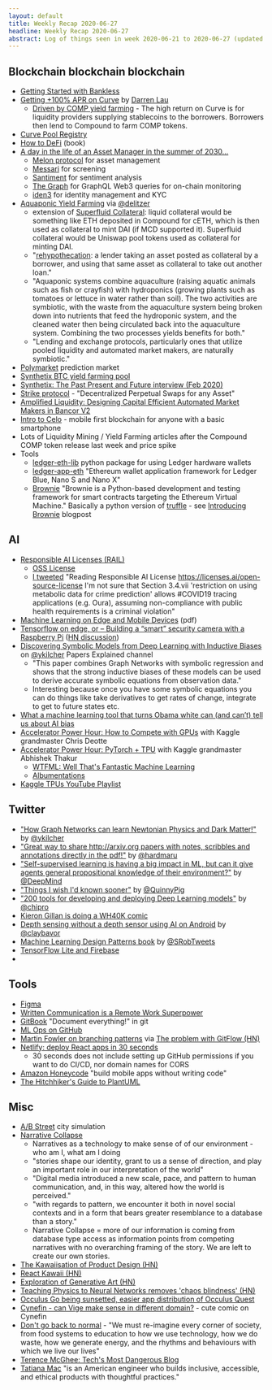 ```yaml
---
layout: default
title: Weekly Recap 2020-06-27
headline: Weekly Recap 2020-06-27
abstract: Log of things seen in week 2020-06-21 to 2020-06-27 (updated mid week)
---
```


## Blockchain blockchain blockchain
* [Getting Started with Bankless](https://bankless.substack.com/p/-guide-1-starting-with-bankless)
* [Getting +100% APR on Curve](https://twitter.com/Darrenlautf/status/1274182004733403139) by [Darren Lau](https://twitter.com/Darrenlautf)
  * [Driven by COMP yield farming](https://twitter.com/Darrenlautf/status/1274411995345719296) - The high return on
    Curve is for liquidity providers supplying stablecoins to the borrowers. Borrowers then lend to Compound to farm COMP tokens.  
* [Curve Pool Registry](https://github.com/curvefi/curve-pool-registry/blob/b17/doc/notebook/playbook.ipynb)
* [How to DeFi](https://landing.coingecko.com/how-to-defi/) (book)
* [A day in the life of an Asset Manager in the summer of 2030…](https://medium.com/melonprotocol/a-day-in-the-life-of-an-asset-manager-in-the-summer-of-2030-4f18009a5020)
  * [Melon protocol](https://melonprotocol.com/) for asset management
  * [Messari](https://messari.io/) for screening
  * [Santiment](https://santiment.net/) for sentiment analysis
  * [The Graph](https://thegraph.com/) for GraphQL Web3 queries for on-chain monitoring
  * [iden3](https://iden3.io/) for identity management and KYC
* [Aquaponic Yield Farming](https://bankless.substack.com/p/aquaponic-yield-farming) via [@delitzer](https://twitter.com/delitzer/status/1275843818202394630)
  * extension of [Superfluid Collateral](https://tokeneconomy.co/superfluid-collateral-in-open-finance-8c3db15efac): liquid collateral would be something like ETH deposited in Compound for cETH, which is then used as collateral to mint DAI (if MCD supported it).  Superfluid collateral would be Uniswap pool tokens used as collateral for minting DAI.
  * "[rehypothecation](https://www.investopedia.com/terms/r/rehypothecation.asp): a lender taking an asset posted as collateral by a borrower, and using that same asset as collateral to take out another loan."
  * "Aquaponic systems combine aquaculture (raising aquatic animals such as fish or crayfish) with hydroponics (growing plants such as tomatoes or lettuce in water rather than soil). The two activities are symbiotic, with the waste from the aquaculture system being broken down into nutrients that feed the hydroponic system, and the cleaned water then being circulated back into the aquaculture system. Combining the two processes yields benefits for both."
  * "Lending and exchange protocols, particularly ones that utilize pooled liquidity and automated market makers, are naturally symbiotic."
* [Polymarket](https://www.poly.market/discover) prediction market
* [Synthetix BTC yield farming pool](https://blog.synthetix.io/btc-yield-farming-pool/)
* [Synthetix: The Past Present and Future interview (Feb 2020)](https://blog.synthetix.io/nocturnalsheet-interview-kain/)
* [Strike protocol](https://medium.com/@strikeprotocol/monthly-update-may-2020-9c3bc698f161) - "Decentralized Perpetual Swaps for any Asset"
* [Amplified Liquidity: Designing Capital Efficient Automated Market Makers in Bancor V2](https://blog.bancor.network/amplified-liquidity-designing-capital-efficient-automated-market-makers-in-bancor-v2-3cec8891c3a1)
* [Intro to Celo](https://medium.com/celoorg/an-introductory-guide-to-celo-b185c62d3067) - mobile first blockchain for anyone with a basic smartphone
* Lots of Liquidity Mining / Yield Farming articles after the Compound COMP token release last week and price spike
* Tools
  * [ledger-eth-lib](https://github.com/mikeshultz/ledger-eth-lib) python package for using Ledger hardware wallets
  * [ledger-app-eth](https://github.com/LedgerHQ/app-ethereum) "Ethereum wallet application framework for Ledger Blue, Nano S and Nano X"
  * [Brownie](https://eth-brownie.readthedocs.io/en/stable/index.html) "Brownie is a Python-based development and testing framework for smart contracts targeting the Ethereum Virtual Machine."  Basically a python version of [truffle](https://www.trufflesuite.com/) - see [Introducing Brownie](https://medium.com/@iamdefinitelyahuman/introducing-brownie-a763859409ca) blogpost

## AI
* [Responsible AI Licenses (RAIL)](https://www.licenses.ai/ai-licenses/)
  * [OSS License](https://www.licenses.ai/open-source-license)
  * [I tweeted](https://twitter.com/mattmcd/status/1274636736950349824) "Reading Responsible AI License https://licenses.ai/open-source-license I'm not sure that Section 3.4.vii 'restriction on using  metabolic data for crime prediction' allows #COVID19 tracing applications (e.g. Oura),  assuming non-compliance with public health requirements is a criminal violation"
* [Machine Learning on Edge and Mobile Devices](https://qconsf.com/system/files/presentation-slides/daniel_situnayake_-_tensorflow_lite_-_qcon_sf.pdf) (pdf)
* [Tensorflow on edge, or – Building a “smart” security camera with a Raspberry Pi](https://chollinger.com/blog/2019/12/tensorflow-on-edge-or-building-a-smart-security-camera-with-a-raspberry-pi/)  ([HN discussion](https://news.ycombinator.com/item?id=23593439))
* [Discovering Symbolic Models from Deep Learning with Inductive Biases](https://www.youtube.com/watch?v=LMb5tvW-UoQ) on [@ykilcher](https://twitter.com/ykilcher) Papers Explained channel
  * "This paper combines Graph Networks with symbolic regression and shows that the strong inductive biases of these models can be used to derive accurate symbolic equations from observation data."
  * Interesting because once you have some symbolic equations you can do things like take derivatives to get rates of change, integrate to get to future states etc.
* [What a machine learning tool that turns Obama white can (and can’t) tell us about AI bias](https://www.theverge.com/21298762/face-depixelizer-ai-machine-learning-tool-pulse-stylegan-obama-bias)
* [Accelerator Power Hour: How to Compete with GPUs](https://www.kaggle.com/cdeotte/how-to-compete-with-gpus-workshop) with Kaggle grandmaster Chris Deotte
* [Accelerator Power Hour: PyTorch + TPU](https://www.kaggle.com/abhishek/accelerator-power-hour-pytorch-tpu) with Kaggle grandmaster Abhishek Thakur
  * [WTFML: Well That's Fantastic Machine Learning](https://github.com/abhishekkrthakur/wtfml)
  * [Albumentations](https://github.com/albumentations-team/albumentations)
* [Kaggle TPUs YouTube Playlist](https://www.youtube.com/playlist?list=PLqFaTIg4myu-1c3ygYzakW8-hNzQG59-5)
  
## Twitter
* ["How Graph Networks can learn Newtonian Physics and Dark Matter!"](https://twitter.com/ykilcher/status/1276158135258972161) by [@ykilcher](https://twitter.com/ykilcher)
* ["Great way to share http://arxiv.org papers with notes, scribbles and annotations directly in the pdf!"](https://twitter.com/hardmaru/status/1275690178699542529) by [@hardmaru](https://twitter.com/hardmaru)
* ["Self-supervised learning is having a big impact in ML, but can it give agents general propositional knowledge of their environment?"](https://twitter.com/DeepMind/status/1275742787447685126) by [@DeepMind](https://twitter.com/DeepMind)
* ["Things I wish I'd known sooner"](https://twitter.com/QuinnyPig/status/1275623130447265793) by [@QuinnyPig](https://twitter.com/QuinnyPig)
* ["200 tools for developing and deploying Deep Learning models"](https://twitter.com/chipro/status/1275289406748758021) by [@chipro](https://twitter.com/chipro)
* [Kieron Gillan is doing a WH40K comic](https://twitter.com/kierongillen/status/1276159689332609027)
* [Depth sensing without a depth sensor using AI on Android](https://twitter.com/claybavor/status/1276208535039168512) by [@claybavor](https://twitter.com/claybavor)
* [Machine Learning Design Patterns book](https://twitter.com/SRobTweets/status/1276279118255054848) by [@SRobTweets](https://twitter.com/SRobTweets)
* [TensorFlow Lite and Firebase](https://twitter.com/TensorFlow/status/1276561174620893184)
* 

## Tools
* [Figma](https://news.ycombinator.com/item?id=23584954)
* [Written Communication is a Remote Work Superpower](https://news.ycombinator.com/item?id=23577228)
* [GitBook](https://www.gitbook.com/) "Document everything!" in git
* [ML Ops on GitHub](http://mlops-github.com/)
* [Martin Fowler on branching patterns](https://martinfowler.com/articles/branching-patterns.html) via [The problem with GitFlow (HN)](https://news.ycombinator.com/item?id=23622071)
* [Netlify: deploy React apps in 30 seconds](https://www.netlify.com/blog/2016/07/22/deploy-react-apps-in-less-than-30-seconds/)
  * 30 seconds does not include setting up GitHub permissions if you want to do CI/CD, nor domain names for CORS 
* [Amazon Honeycode](https://aws.amazon.com/blogs/aws/introducing-amazon-honeycode-build-web-mobile-apps-without-writing-code/) "build mobile apps without writing code"
* [The Hitchhiker's Guide to PlantUML](https://crashedmind.github.io/PlantUMLHitchhikersGuide/)


## Misc
* [A/B Street](https://github.com/dabreegster/abstreet/blob/master/README.md) city simulation
* [Narrative Collapse](https://theconvivialsociety.substack.com/p/narrative-collapse)
  * Narratives as a technology to make sense of of our environment - who am I, what am I doing
  * "stories shape our identity, grant to us a sense of direction, and play an important role in our interpretation of the world"
  * "Digital media introduced a new scale, pace, and pattern to human communication, and, in this way, altered how the world is perceived."
  * "with regards to pattern, we encounter it both in novel social contexts and in a form that bears greater resemblance to a database than a story."
  * Narrative Collapse = more of our information is coming from database type access as information points from competing narratives with no overarching framing of the story.  We are left to create our own stories.
* [The Kawaiisation of Product Design (HN)](https://news.ycombinator.com/item?id=23243646)
* [React Kawaii (HN)](https://news.ycombinator.com/item?id=18756926)
* [Exploration of Generative Art (HN)](https://news.ycombinator.com/item?id=23621022)
* [Teaching Physics to Neural Networks removes 'chaos blindness' (HN)](https://news.ycombinator.com/item?id=23597426)
* [Occulus Go being sunsetted, easier app distribution of Occulus Quest](https://news.ycombinator.com/item?id=23617822)
* [Cynefin - can Vige make sense in different domain?](https://www.vige.se/blog/2020/6/20/cynefinvige) - cute comic on Cynefin
* [Don't go back to normal](https://dontgobacktonormal.uk/) - "We must re-imagine every corner of society, from food systems to education to how we use technology, how we do waste, how we generate energy, and the rhythms and behaviours with which we live our lives"
* [Terence McGhee: Tech's Most Dangerous Blog](https://terencemcghee.com/)
* [Tatiana Mac](https://tatianamac.com/) "is an American engineer who builds inclusive, accessible, and ethical products with thoughtful practices."
